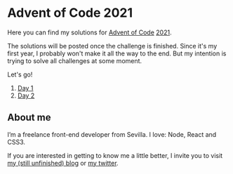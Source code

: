 Advent of Code 2021
===================

Here you can find my solutions for [Advent of Code](https://adventofcode.com/) [2021](https://adventofcode.com/2021).

The solutions will be posted once the challenge is finished. Since it's my first year, I probably won't make it all the way to the end. But my intention is trying to solve all challenges at some moment.

Let's go!

1. [Day 1](day01/README.md)
2. [Day 2](day02/README.md)

About me
--------

I’m a freelance front-end developer from Sevilla. I love: Node, React and CSS3.

If you are interested in getting to know me a little better, I invite you to visit [my (still unfinished) blog](https://danielcalderon.dev/) or [my twitter](https://twitter.com/dcalderon).
